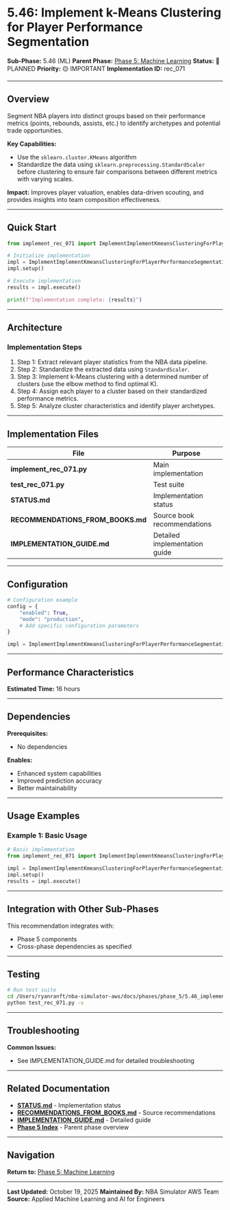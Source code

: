 # 5.46: Implement k-Means Clustering for Player Performance Segmentation

**Sub-Phase:** 5.46 (ML)
**Parent Phase:** [Phase 5: Machine Learning](../PHASE_5_INDEX.md)
**Status:** 🔵 PLANNED
**Priority:** 🟡 IMPORTANT
**Implementation ID:** rec_071

---

## Overview

Segment NBA players into distinct groups based on their performance metrics (points, rebounds, assists, etc.) to identify archetypes and potential trade opportunities.

**Key Capabilities:**
- Use the `sklearn.cluster.KMeans` algorithm
- Standardize the data using `sklearn.preprocessing.StandardScaler` before clustering to ensure fair comparisons between different metrics with varying scales.

**Impact:**
Improves player valuation, enables data-driven scouting, and provides insights into team composition effectiveness.

---

## Quick Start

```python
from implement_rec_071 import ImplementImplementKmeansClusteringForPlayerPerformanceSegmentation

# Initialize implementation
impl = ImplementImplementKmeansClusteringForPlayerPerformanceSegmentation()
impl.setup()

# Execute implementation
results = impl.execute()

print(f"Implementation complete: {results}")
```

---

## Architecture

### Implementation Steps

1. Step 1: Extract relevant player statistics from the NBA data pipeline.
2. Step 2: Standardize the extracted data using `StandardScaler`.
3. Step 3: Implement k-Means clustering with a determined number of clusters (use the elbow method to find optimal K).
4. Step 4: Assign each player to a cluster based on their standardized performance metrics.
5. Step 5: Analyze cluster characteristics and identify player archetypes.

---

## Implementation Files

| File | Purpose |
|------|---------|
| **implement_rec_071.py** | Main implementation |
| **test_rec_071.py** | Test suite |
| **STATUS.md** | Implementation status |
| **RECOMMENDATIONS_FROM_BOOKS.md** | Source book recommendations |
| **IMPLEMENTATION_GUIDE.md** | Detailed implementation guide |

---

## Configuration

```python
# Configuration example
config = {
    "enabled": True,
    "mode": "production",
    # Add specific configuration parameters
}

impl = ImplementImplementKmeansClusteringForPlayerPerformanceSegmentation(config=config)
```

---

## Performance Characteristics

**Estimated Time:** 16 hours

---

## Dependencies

**Prerequisites:**
- No dependencies

**Enables:**
- Enhanced system capabilities
- Improved prediction accuracy
- Better maintainability

---

## Usage Examples

### Example 1: Basic Usage

```python
# Basic implementation
from implement_rec_071 import ImplementImplementKmeansClusteringForPlayerPerformanceSegmentation

impl = ImplementImplementKmeansClusteringForPlayerPerformanceSegmentation()
impl.setup()
results = impl.execute()
```

---

## Integration with Other Sub-Phases

This recommendation integrates with:
- Phase 5 components
- Cross-phase dependencies as specified

---

## Testing

```bash
# Run test suite
cd /Users/ryanranft/nba-simulator-aws/docs/phases/phase_5/5.46_implement_k-means_clustering_for_player_performance_segmenta
python test_rec_071.py -v
```

---

## Troubleshooting

**Common Issues:**
- See IMPLEMENTATION_GUIDE.md for detailed troubleshooting

---

## Related Documentation

- **[STATUS.md](STATUS.md)** - Implementation status
- **[RECOMMENDATIONS_FROM_BOOKS.md](RECOMMENDATIONS_FROM_BOOKS.md)** - Source recommendations
- **[IMPLEMENTATION_GUIDE.md](IMPLEMENTATION_GUIDE.md)** - Detailed guide
- **[Phase 5 Index](../PHASE_5_INDEX.md)** - Parent phase overview

---

## Navigation

**Return to:** [Phase 5: Machine Learning](../PHASE_5_INDEX.md)

---

**Last Updated:** October 19, 2025
**Maintained By:** NBA Simulator AWS Team
**Source:** Applied Machine Learning and AI for Engineers

